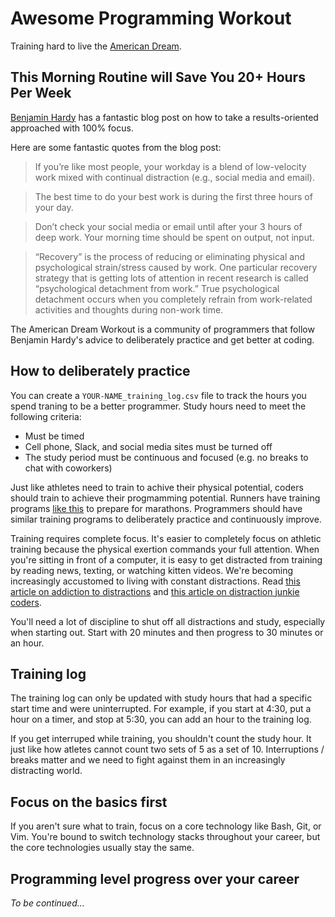 # Awesome Programming Workout

Training hard to live the [American Dream](https://en.wikipedia.org/wiki/American_Dream).

## This Morning Routine will Save You 20+ Hours Per Week

[Benjamin Hardy](https://journal.thriveglobal.com/this-morning-routine-will-save-you-20-hours-per-week-4ee620a3b135) has a fantastic blog post on how to take a results-oriented approached with 100% focus.

Here are some fantastic quotes from the blog post:

> If you’re like most people, your workday is a blend of low-velocity work mixed with continual distraction (e.g., social media and email).

> The best time to do your best work is during the first three hours of your day.

> Don’t check your social media or email until after your 3 hours of deep work. Your morning time should be spent on output, not input.

> “Recovery” is the process of reducing or eliminating physical and psychological strain/stress caused by work.  One particular recovery strategy that is getting lots of attention in recent research is called “psychological detachment from work.” True psychological detachment occurs when you completely refrain from work-related activities and thoughts during non-work time.

The American Dream Workout is a community of programmers that follow Benjamin Hardy's advice to deliberately practice and get better at coding.

## How to deliberately practice

You can create a `YOUR-NAME_training_log.csv` file to track the hours you spend traning to be a better programmer.  Study hours need to meet the following criteria:

* Must be timed
* Cell phone, Slack, and social media sites must be turned off
* The study period must be continuous and focused (e.g. no breaks to chat with coworkers)

Just like athletes need to train to achive their physical potential, coders should train to achieve their progmamming potential.  Runners have training programs [like this](http://www.halhigdon.com/training/51137/Marathon-Novice-1-Training-Program) to prepare for marathons.  Programmers should have similar training programs to deliberately practice and continuously improve.

Training requires complete focus.  It's easier to completely focus on athletic training because the physical exertion commands your full attention.  When you're sitting in front of a computer, it is easy to get distracted from training by reading news, texting, or watching kitten videos.  We're becoming increasingly accustomed to living with constant distractions.  Read [this article on addiction to distractions](https://www.nytimes.com/2015/11/29/opinion/sunday/addicted-to-distraction.html) and [this article on distraction junkie coders](http://www.componentowl.com/blog/zen-coder-vs-distraction-junkie/).

You'll need a lot of discipline to shut off all distractions and study, especially when starting out.  Start with 20 minutes and then progress to 30 minutes or an hour.

## Training log

The training log can only be updated with study hours that had a specific start time and were uninterrupted.  For example, if you start at 4:30, put a hour on a timer, and stop at 5:30, you can add an hour to the training log.

If you get interruped while training, you shouldn't count the study hour.  It just like how atletes cannot count two sets of 5 as a set of 10.  Interruptions / breaks matter and we need to fight against them in an increasingly distracting world.

## Focus on the basics first

If you aren't sure what to train, focus on a core technology like Bash, Git, or Vim.  You're bound to switch technology stacks throughout your career, but the core technologies usually stay the same.

## Programming level progress over your career

*To be continued...*
